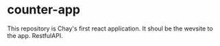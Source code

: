 # counter-app
This repository is Chay's first react application. It shoul be the wevsite to the app. RestfulAPI.
